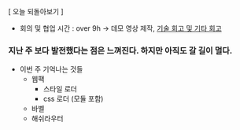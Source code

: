 [ 오늘 되돌아보기 ]
- 회의 및 협업 시간 : over 9h -> 데모 영상 제작, [기술 회고 및 기타 회고](https://github.com/woowa-techcamp-2021/deal-2/wiki/1%EC%A3%BC%EC%B0%A8-%ED%9A%8C%EA%B3%A0-%EB%B0%8F-%EA%B8%B0%EC%88%A0-%ED%9A%8C%EA%B3%A0)

### 지난 주 보다 발전했다는 점은 느껴진다. 하지만 아직도 갈 길이 멀다.
- 이번 주 기억나는 것들
    - 웹팩
        - 스타일 로더
        - css 로더 (모듈 포함)
    - 바벨
    - 해쉬라우터
